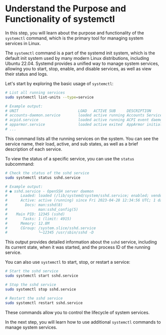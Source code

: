 # Understand the Purpose and Functionality of systemctl

In this step, you will learn about the purpose and functionality of the `systemctl` command, which is the primary tool for managing system services in Linux.

The `systemctl` command is a part of the systemd init system, which is the default init system used by many modern Linux distributions, including Ubuntu 22.04. Systemd provides a unified way to manage system services, allowing you to start, stop, enable, and disable services, as well as view their status and logs.

Let's start by exploring the basic usage of `systemctl`:

```bash
# List all running services
sudo systemctl list-units --type=service

# Example output:
# UNIT                           LOAD   ACTIVE SUB     DESCRIPTION
# accounts-daemon.service        loaded active running Accounts Service
# acpid.service                  loaded active running ACPI event daemon
# apparmor.service               loaded active exited  AppArmor initialization
# ...
```

This command lists all the running services on the system. You can see the service name, their load, active, and sub states, as well as a brief description of each service.

To view the status of a specific service, you can use the `status` subcommand:

```bash
# Check the status of the sshd service
sudo systemctl status sshd.service

# Example output:
# ● sshd.service - OpenSSH server daemon
#      Loaded: loaded (/lib/systemd/system/sshd.service; enabled; vendor preset: enabled)
#      Active: active (running) since Fri 2023-04-28 12:34:56 UTC; 1 day 2h ago
#        Docs: man:sshd(8)
#              man:sshd_config(5)
#    Main PID: 12345 (sshd)
#       Tasks: 1 (limit: 4915)
#      Memory: 12.8M
#      CGroup: /system.slice/sshd.service
#              └─12345 /usr/sbin/sshd -D
```

This output provides detailed information about the `sshd` service, including its current state, when it was started, and the process ID of the running service.

You can also use `systemctl` to start, stop, or restart a service:

```bash
# Start the sshd service
sudo systemctl start sshd.service

# Stop the sshd service
sudo systemctl stop sshd.service

# Restart the sshd service
sudo systemctl restart sshd.service
```

These commands allow you to control the lifecycle of system services.

In the next step, you will learn how to use additional `systemctl` commands to manage system services.
